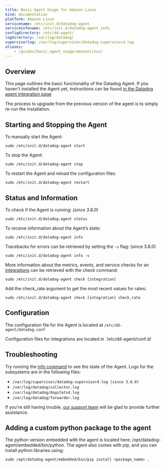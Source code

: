 ```yaml
---
title: Basic Agent Usage for Amazon Linux
kind: documentation
platform: Amazon Linux
servicename: /etc/init.d/datadog-agent
serviceinfoname: /etc/init.d/datadog-agent info
configdirectory: /etc/dd-agent/
logdirectory: /var/log/datadog/
supervisorlog: /var/log/supervisor/datadog-supervisord.log
aliases:
    - /guides/basic_agent_usage/amazonlinux/
---
```



## Overview

This page outlines the basic functionality of the Datadog Agent.
If you haven't installed the Agent yet, instructions can be found
[in the Datadog agent integration page](https://app.datadoghq.com/account/settings#agent/aws)

The process to upgrade from the previous version of the agent is to simply re-run the installation.

## Starting and Stopping the Agent

To manually start the Agent:
```shell
sudo /etc/init.d/datadog-agent start
```

To stop the Agent:
```shell
sudo /etc/init.d/datadog-agent stop
```

To restart the Agent and reload the configuration files:
```shell
sudo /etc/init.d/datadog-agent restart
```

## Status and Information
To check if the Agent is running: *(since 3.8.0)*
```shell
sudo /etc/init.d/datadog-agent status
```
To receive information about the Agent’s state:
```shell
sudo /etc/init.d/datadog-agent info
```

Tracebacks for errors can be retrieved by setting the `-v` flag: (since 3.8.0)
```shell
sudo /etc/init.d/datadog-agent info -v
```

More information about the metrics, events, and service checks for an [integrations](/integrations) can be retrieved with the check command:
```shell
sudo /etc/init.d/datadog-agent check [integration]
```

Add the check_rate argument to get the most recent values for rates:
```shell
sudo /etc/init.d/datadog-agent check [integration] check_rate
```

## Configuration
The configuration file for the Agent is located at `/etc/dd-agent/datadog.conf`

Configuration files for integrations are located in `/etc/dd-agent/conf.d/

## Troubleshooting

Try running the [info command](#status-and-information) to see the state of the Agent.
Logs for the subsystems are in the following files:

* `/var/log/supervisor/datadog-supervisord.log (since 3.8.0)`
* `/var/log/datadog/collector.log`
* `/var/log/datadog/dogstatsd.log`
* `/var/log/datadog/forwarder.log`

If you're still having trouble, [our support team](/help) will be glad to provide further assistance.

## Adding a custom python package to the agent

The python version embedded with the agent is located here: /opt/datadog-agent/embedded/bin/python.
The agent also comes with pip, and you can install python libraries using:
```
sudo /opt/datadog-agent/embedded/bin/pip install <package_name> .
```
